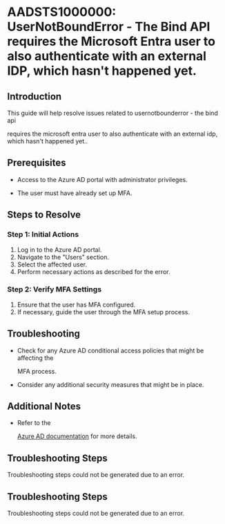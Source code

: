 
# AADSTS1000000: UserNotBoundError - The Bind API requires the Microsoft Entra user to also authenticate with an external IDP, which hasn't happened yet.


## Introduction

This guide will help resolve issues related to usernotbounderror - the bind api

requires the microsoft entra user to also authenticate with an external idp,
which hasn't happened yet..


## Prerequisites


* Access to the Azure AD portal with administrator privileges.

* The user must have already set up MFA.


## Steps to Resolve


### Step 1: Initial Actions

1. Log in to the Azure AD portal.
2. Navigate to the "Users" section.
3. Select the affected user.
4. Perform necessary actions as described for the error.


### Step 2: Verify MFA Settings

1. Ensure that the user has MFA configured.
2. If necessary, guide the user through the MFA setup process.


## Troubleshooting


* Check for any Azure AD conditional access policies that might be affecting the

  MFA process.

* Consider any additional security measures that might be in place.


## Additional Notes


* Refer to the

  [Azure AD 
documentation](https://learn.microsoft.com/en-us/azure/active-directory/)
  for more details.


## Troubleshooting Steps

Troubleshooting steps could not be generated due to an error.


## Troubleshooting Steps

Troubleshooting steps could not be generated due to an error.